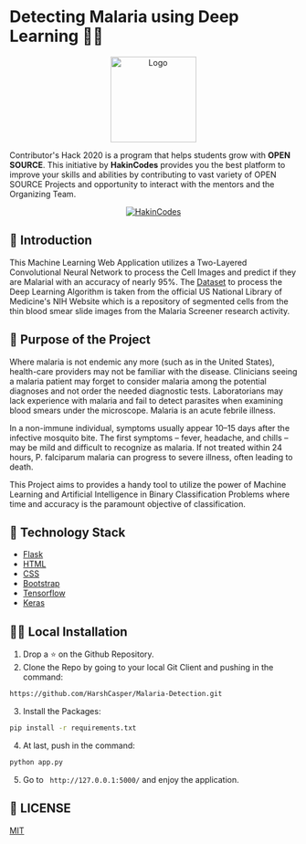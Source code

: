 # Detecting Malaria using Deep Learning 🦟🦠

<p align="center">
  <a href="https://github.com/HarshCasper/Malaria-Detection">
    <img src="https://pngimage.net/wp-content/uploads/2018/06/malaria-in-png-1.png" alt="Logo" width="150" height="150">
  </a>
  
Contributor's Hack 2020 is a program that helps students grow with **OPEN SOURCE**. This initiative by **HakinCodes** provides you the best platform to improve your skills and abilities by contributing to vast variety of OPEN SOURCE Projects and opportunity to interact with the mentors and the Organizing Team.

<p align="center">
  <a href="https://hakincodes.tech/">
    <img src="https://user-images.githubusercontent.com/54139847/87952512-882a5600-cac7-11ea-939d-8304a641d8a9.png" alt="HakinCodes">
  </a>
</p>

## 📌 Introduction

This Machine Learning Web Application utilizes a Two-Layered Convolutional Neural Network to process the Cell Images and predict if they are Malarial with an accuracy of nearly 95%. The [Dataset](https://www.kaggle.com/iarunava/cell-images-for-detecting-malaria) to process the Deep Learning Algorithm is taken from the official US National Library of Medicine's NIH Website which is a repository of segmented cells from the thin blood smear slide images from the Malaria Screener research activity.

## 🎯 Purpose of the Project

Where malaria is not endemic any more (such as in the United States), health-care providers may not be familiar with the disease. Clinicians seeing a malaria patient may forget to consider malaria among the potential diagnoses and not order the needed diagnostic tests. Laboratorians may lack experience with malaria and fail to detect parasites when examining blood smears under the microscope. Malaria is an acute febrile illness. 

In a non-immune individual, symptoms usually appear 10–15 days after the infective mosquito bite. The first symptoms – fever, headache, and chills – may be mild and difficult to recognize as malaria. If not treated within 24 hours, P. falciparum malaria can progress to severe illness, often leading to death. 

This Project aims to provides a handy tool to utilize the power of Machine Learning and Artificial Intelligence in Binary Classification Problems where time and accuracy is the paramount objective of classification.

## 🏁 Technology Stack

* [Flask](https://github.com/pallets/flask)
* [HTML](https://www.w3.org/TR/html52/)
* [CSS](https://developer.mozilla.org/en-US/docs/Web/CSS)
* [Bootstrap](https://getbootstrap.com/)
* [Tensorflow](https://www.tensorflow.org/)
* [Keras](http://keras.io/)

## 🏃‍♂️ Local Installation

1. Drop a ⭐ on the Github Repository. 
2. Clone the Repo by going to your local Git Client and pushing in the command: 

```sh
https://github.com/HarshCasper/Malaria-Detection.git
```

3. Install the Packages: 
```sh
pip install -r requirements.txt
```

4. At last, push in the command:
```sh
python app.py
```

5. Go to ` http://127.0.0.1:5000/` and enjoy the application.

## 📜 LICENSE

[MIT](https://github.com/HakinCodes/Malaria-Detection/blob/master/LICENSE)
